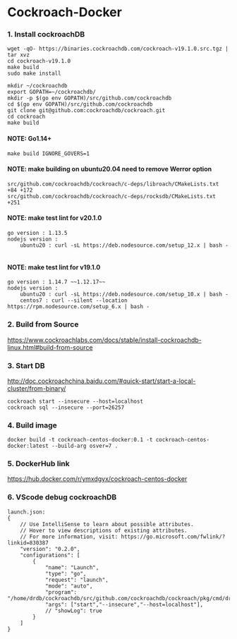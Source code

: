 # Cockroach-Docker

### 1. Install cockroachDB
```
wget -qO- https://binaries.cockroachdb.com/cockroach-v19.1.0.src.tgz | tar xvz
cd cockroach-v19.1.0
make build
sudo make install
```

```
mkdir ~/cockroachdb
export GOPATH=~/cockroachdb/
mkdir -p $(go env GOPATH)/src/github.com/cockroachdb
cd $(go env GOPATH)/src/github.com/cockroachdb
git clone git@github.com:cockroachdb/cockroach.git   
cd cockroach
make build
```
#### NOTE: Go1.14+
```
make build IGNORE_GOVERS=1
```

#### NOTE: make building on ubuntu20.04 need to remove Werror option
```
src/github.com/cockroachdb/cockroach/c-deps/libroach/CMakeLists.txt +84 +172
src/github.com/cockroachdb/cockroach/c-deps/rocksdb/CMakeLists.txt +251
```

#### NOTE: make test lint for v20.1.0
```
go version : 1.13.5
nodejs version : 
    ubuntu20 : curl -sL https://deb.nodesource.com/setup_12.x | bash -
    
```

#### NOTE: make test lint for v19.1.0
```
go version : 1.14.7 ~~1.12.17~~
nodejs version : 
    ubuntu20 : curl -sL https://deb.nodesource.com/setup_10.x | bash -
    centos7 : curl --silent --location https://rpm.nodesource.com/setup_6.x | bash -
```

### 2. Build from Source
https://www.cockroachlabs.com/docs/stable/install-cockroachdb-linux.html#build-from-source

### 3. Start DB
http://doc.cockroachchina.baidu.com/#quick-start/start-a-local-cluster/from-binary/

```
cockroach start --insecure --host=localhost
cockroach sql --insecure --port=26257
```
### 4. Build image  
```
docker build -t cockroach-centos-docker:0.1 -t cockroach-centos-docker:latest --build-arg osver=7 .
```

### 5. DockerHub link
https://hub.docker.com/r/ymxdgyx/cockroach-centos-docker

### 6. VScode debug cockroachDB
```
launch.json:
{
    // Use IntelliSense to learn about possible attributes.
    // Hover to view descriptions of existing attributes.
    // For more information, visit: https://go.microsoft.com/fwlink/?linkid=830387
    "version": "0.2.0",
    "configurations": [
        {
            "name": "Launch",
            "type": "go",
            "request": "launch",
            "mode": "auto",
            "program": "/home/drdb/cockroachdb/src/github.com/cockroachdb/cockroach/pkg/cmd/drdb/",
            "args": ["start","--insecure","--host=localhost"],
            // "showLog": true
        }
    ]
}
```

